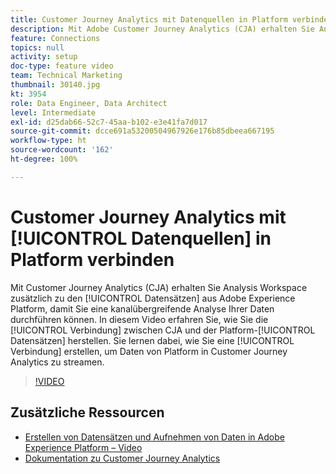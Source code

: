 ```yaml
---
title: Customer Journey Analytics mit Datenquellen in Platform verbinden
description: Mit Adobe Customer Journey Analytics (CJA) erhalten Sie Analysis Workspace zusätzlich zu den Datensätzen aus Adobe Experience Platform, damit Sie eine kanalübergreifende Analyse Ihrer Daten durchführen können. In diesem Video erfahren Sie, wie Sie die Verbindung zwischen CJA und den Platform-Datensätzen herstellen. Sie lernen dabei, wie Sie eine Verbindung erstellen, um Daten von Platform in Customer Journey Analytics zu streamen.
feature: Connections
topics: null
activity: setup
doc-type: feature video
team: Technical Marketing
thumbnail: 30140.jpg
kt: 3954
role: Data Engineer, Data Architect
level: Intermediate
exl-id: d25dab66-52c7-45aa-b102-e3e41fa7d017
source-git-commit: dcce691a53200504967926e176b85dbeea667195
workflow-type: ht
source-wordcount: '162'
ht-degree: 100%

---
```


# Customer Journey Analytics mit [!UICONTROL Datenquellen] in Platform verbinden

Mit Customer Journey Analytics (CJA) erhalten Sie Analysis Workspace zusätzlich zu den [!UICONTROL Datensätzen] aus Adobe Experience Platform, damit Sie eine kanalübergreifende Analyse Ihrer Daten durchführen können. In diesem Video erfahren Sie, wie Sie die [!UICONTROL Verbindung] zwischen CJA und der Platform-[!UICONTROL Datensätzen] herstellen. Sie lernen dabei, wie Sie eine [!UICONTROL Verbindung] erstellen, um Daten von Platform in Customer Journey Analytics zu streamen.

>[!VIDEO](https://video.tv.adobe.com/v/30140/?quality=12&enable10seconds=on&speedcontrol=on)

## Zusätzliche Ressourcen

* [Erstellen von Datensätzen und Aufnehmen von Daten in Adobe Experience Platform – Video](https://docs.adobe.com/content/help/de-DE/platform-learn/tutorials/data-ingestion/create-datasets-and-ingest-data.html)
* [Dokumentation zu Customer Journey Analytics](https://docs.adobe.com/content/help/de-DE/analytics-platform/using/cja-landing.html)
